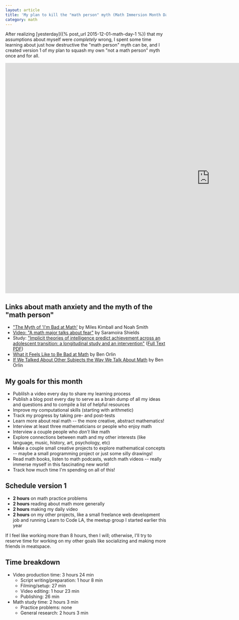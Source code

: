 ```yaml
---
layout: article
title: 'My plan to kill the "math person" myth (Math Immersion Month Day 2)'
category: math
---
```


After realizing [yesterday]({% post_url 2015-12-01-math-day-1 %}) that my assumptions about myself were *completely* wrong, I spent some time learning about just how destructive the "math person" myth can be, and I created version 1 of my plan to squash my own "not a math person" myth once and for all. 

<iframe width="1280" height="720" src="https://www.youtube.com/embed/r6pwoeyJL9I?controls=0" frameborder="0" allowfullscreen></iframe>

## Links about math anxiety and the myth of the "math person"
- ["The Myth of 'I'm Bad at Math'](http://www.theatlantic.com/education/archive/2013/10/the-myth-of-im-bad-at-math/280914/) by Miles Kimball and Noah Smith
- [Video: "A math major talks about fear"](https://www.youtube.com/watch?v=Xs9aGVUZ3YA) by Saramoira Shields
- Study: ["Implicit theories of intelligence predict achievement across an adolescent transition: a longitudinal study and an intervention"](http://www.ncbi.nlm.nih.gov/pubmed/17328703) ([Full Text PDF](http://www.physics.emory.edu/faculty/weeks/journal/Dweck-cd07.pdf))
- [What it Feels Like to Be Bad at Math](http://www.slate.com/articles/health_and_science/science/2013/04/math_teacher_explains_math_anxiety_and_defensiveness_it_hurts_to_feel_stupid.html ) by Ben Orlin
- [If We Talked About Other Subjects the Way We Talk About Math](http://mathwithbaddrawings.com/2015/11/04/if-we-talked-about-other-subjects-the-way-we-talk-about-math/) by Ben Orlin

## My goals for this month
- Publilsh a video every day to share my learning process
- Publish a blog post every day to serve as a brain dump of all my ideas and questions and to compile a list of helpful resources
- Improve my computational skills (starting with arithmetic)
- Track my progress by taking pre- and post-tests
- Learn more about real math -- the more creative, abstract mathematics!
- Interview at least three mathematicians or people who enjoy math
- Interview a couple people who *don't* like math
- Explore connections between math and my other interests (like language, music, history, art, psychology, etc)
- Make a couple small creative projects to explore mathematical concepts -- maybe a small programming project or just some silly drawings!
- Read math books, listen to math podcasts, watch math videos -- really immerse myself in this fascinating new world!
- Track how much time I'm spending on all of this!

## Schedule version 1
- **2 hours** on math practice problems
- **2 hours** reading about math more generally
- **2 hours** making my daily video
- **2 hours** on my other projects, like a small freelance web development job and running Learn to Code LA, the meetup group I started earlier this year

If I feel like working more than 8 hours, then I will; otherwise, I'll try to reserve time for working on my other goals like socializing and making more friends in meatspace.

## Time breakdown
- Video production time: 3 hours 24 min
  - Script writing/preparation: 1 hour 8 min
  - Filming/setup: 27 min
  - Video editing: 1 hour 23 min
  - Publishing: 26 min
- Math study time: 2 hours 3 min
  - Practice problems: none
  - General research: 2 hours 3 min
